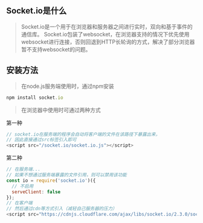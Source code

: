 ## Socket.io是什么

> Socket.io是一个用于在浏览器和服务器之间进行实时，双向和基于事件的通信库。
> Socket.io包装了websocket，在浏览器支持的情况下优先使用websocket进行连接，否则回退到HTTP长轮询的方式，解决了部分浏览器暂不支持websocket的问题。

## 安装方法

> 在node.js服务端使用时，通过npm安装

```javascript
npm install socket.io
```

> 在浏览器中使用时可通过两种方式

第一种

```javascript
// socket.io在服务端的程序会自动将客户端的文件在该路径下暴露出来，
// 因此直接通过src标签引入即可
<script src="/socket.io/socket.io.js"></script>
```

第二种

```javascript
// 在服务端...
// 如果不想通过服务端暴露的文件引用，则可以禁用该功能
const io = require('socket.io')({
  // 不启用
  serveClient: false
});
// 在客户端
// 然后通过cdn等方式引入（减轻自己服务器的压力）
<script src="https://cdnjs.cloudflare.com/ajax/libs/socket.io/2.3.0/socket.io.js"></script>
```